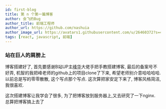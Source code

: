 ```yaml
---
id: first-blog
title: 第 n 个第一篇博客
author: 会飞的Bug
author_title: 前端工程师
author_url: https://github.com/nashuia
author_image_url: https://avatars1.githubusercontent.com/u/26460372?s=460&u=25d7244f3e0db96b069e66f36dee4e812d74e36c&v=4
tags: [react, javascript, 前端]
---
```


  ### 站在巨人的肩膀上
  博客搭建好了, 首先要感谢B站UP主[峰华](www.zxuqian.cn)大佬手把手教搭建博客, 最后的备案号不好弄, 机智的我把峰老师的github上的项目clone了下来, 希望老师别介意哈哈哈哈.以前总是写的零零散散, 这个写点那个写点. 这次算把家安定下来了, 博客风格简洁,我很喜欢.

  这次搭建博客让我学会了很多, 为了把博客放到服务器上,又去研究了一下nginx. 总算把博客搞上去了
